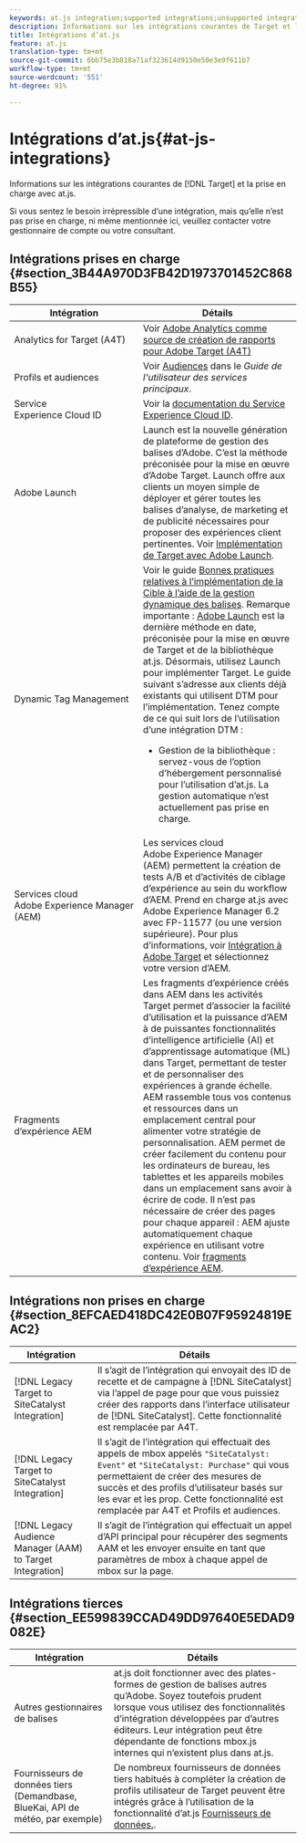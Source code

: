 ```yaml
---
keywords: at.js integration;supported integrations;unsupported integrations;third party integrations
description: Informations sur les intégrations courantes de Target et leur état de prise en charge avec at.js.
title: Intégrations d’at.js
feature: at.js
translation-type: tm+mt
source-git-commit: 6bb75e3b818a71af323614d9150e50e3e9f611b7
workflow-type: tm+mt
source-wordcount: '551'
ht-degree: 91%

---
```



# Intégrations d’at.js{#at-js-integrations}

Informations sur les intégrations courantes de [!DNL Target] et la prise en charge avec at.js.

Si vous sentez le besoin irrépressible d’une intégration, mais qu’elle n’est pas prise en charge, ni même mentionnée ici, veuillez contacter votre gestionnaire de compte ou votre consultant.

## Intégrations prises en charge {#section_3B44A970D3FB42D1973701452C868B55}

| Intégration | Détails |
|--- |--- |
| Analytics for Target (A4T) | Voir [Adobe Analytics comme source de création de rapports pour Adobe Target (A4T)](/help/c-integrating-target-with-mac/a4t/a4t.md#concept_7540C8C04259434AB6EE33B09F47A1DE) |
| Profils et audiences | Voir [Audiences](https://experienceleague.adobe.com/docs/core-services/interface/audiences/audience-library.html) dans le *Guide de l&#39;utilisateur des services principaux*. |
| Service Experience Cloud ID | Voir la [documentation du Service Experience Cloud ID](https://experienceleague.adobe.com/docs/id-service/using/home.html). |
| Adobe Launch | Launch est la nouvelle génération de plateforme de gestion des balises d’Adobe. C’est la méthode préconisée pour la mise en œuvre d’Adobe Target. Launch offre aux clients un moyen simple de déployer et gérer toutes les balises d’analyse, de marketing et de publicité nécessaires pour proposer des expériences client pertinentes. Voir [Implémentation de Target avec Adobe Launch](/help/c-implementing-target/c-implementing-target-for-client-side-web/how-to-deployatjs/cmp-implementing-target-using-adobe-launch.md#topic_5234DDAEB0834333BD6BA1B05892FC25). |
| Dynamic Tag Management | Voir le guide [Bonnes pratiques relatives à l’implémentation de la Cible à l’aide de la gestion dynamique des balises](https://experienceleague.adobe.com/docs/dtm/implementing/overview.html).   Remarque importante : [Adobe Launch](/help/c-implementing-target/c-implementing-target-for-client-side-web/how-to-deployatjs/cmp-implementing-target-using-adobe-launch.md#topic_5234DDAEB0834333BD6BA1B05892FC25) est la dernière méthode en date, préconisée pour la mise en œuvre de Target et de la bibliothèque at.js. Désormais, utilisez Launch pour implémenter Target. Le guide suivant s’adresse aux clients déjà existants qui utilisent DTM pour l’implémentation. Tenez compte de ce qui suit lors de l’utilisation d’une intégration DTM : <ul><li>Gestion de la bibliothèque : servez-vous de l’option d’hébergement personnalisé pour l’utilisation d’at.js. La gestion automatique n’est actuellement pas prise en charge. </li></ul> |
| Services cloud Adobe Experience Manager (AEM) | Les services cloud Adobe Experience Manager (AEM) permettent la création de tests A/B et d’activités de ciblage d’expérience au sein du workflow d’AEM. Prend en charge at.js avec Adobe Experience Manager 6.2 avec FP-11577 (ou une version supérieure). Pour plus d’informations, voir [Intégration à Adobe Target](https://helpx.adobe.com/experience-manager/6-2/sites/administering/using/target.html) et sélectionnez votre version d’AEM. |
| Fragments d’expérience AEM | Les fragments d’expérience créés dans AEM dans les activités Target permet d’associer la facilité d’utilisation et la puissance d’AEM à de puissantes fonctionnalités d’intelligence artificielle (AI) et d’apprentissage automatique (ML) dans Target, permettant de tester et de personnaliser des expériences à grande échelle. AEM rassemble tous vos contenus et ressources dans un emplacement central pour alimenter votre stratégie de personnalisation. AEM permet de créer facilement du contenu pour les ordinateurs de bureau, les tablettes et les appareils mobiles dans un emplacement sans avoir à écrire de code. Il n’est pas nécessaire de créer des pages pour chaque appareil : AEM ajuste automatiquement chaque expérience en utilisant votre contenu. Voir [fragments d’expérience AEM](/help/c-experiences/c-manage-content/aem-experience-fragments.md#topic_1E1E4EA01F074349B2CF8785387B5FE8). |

## Intégrations non prises en charge {#section_8EFCAED418DC42E0B07F95924819EAC2}

| Intégration | Détails |
|--- |--- |
| [!DNL Legacy Target to SiteCatalyst Integration] | Il s’agit de l’intégration qui envoyait des ID de recette et de campagne à [!DNL SiteCatalyst] via l’appel de page pour que vous puissiez créer des rapports dans l’interface utilisateur de [!DNL SiteCatalyst]. Cette fonctionnalité est remplacée par A4T. |
| [!DNL Legacy Target to SiteCatalyst Integration] | Il s’agit de l’intégration qui effectuait des appels de mbox appelés `"SiteCatalyst: Event"` et `"SiteCatalyst: Purchase"` qui vous permettaient de créer des mesures de succès et des profils d’utilisateur basés sur les evar et les prop. Cette fonctionnalité est remplacée par A4T et Profils et audiences. |
| [!DNL Legacy Audience Manager (AAM) to Target Integration] | Il s’agit de l’intégration qui effectuait un appel d’API principal pour récupérer des segments AAM et les envoyer ensuite en tant que paramètres de mbox à chaque appel de mbox sur la page. |

## Intégrations tierces {#section_EE599839CCAD49DD97640E5EDAD9082E}

| Intégration | Détails |
|--- |--- |
| Autres gestionnaires de balises | at.js doit fonctionner avec des plates-formes de gestion de balises autres qu’Adobe. Soyez toutefois prudent lorsque vous utilisez des fonctionnalités d’intégration développées par d’autres éditeurs. Leur intégration peut être dépendante de fonctions mbox.js internes qui n’existent plus dans at.js. |
| Fournisseurs de données tiers (Demandbase, BlueKai, API de météo, par exemple) | De nombreux fournisseurs de données tiers habitués à compléter la création de profils utilisateur de Target peuvent être intégrés grâce à l’utilisation de la fonctionnalité d’at.js [Fournisseurs de données.](/help/c-implementing-target/c-implementing-target-for-client-side-web/targetgobalsettings.md#data-providers). |